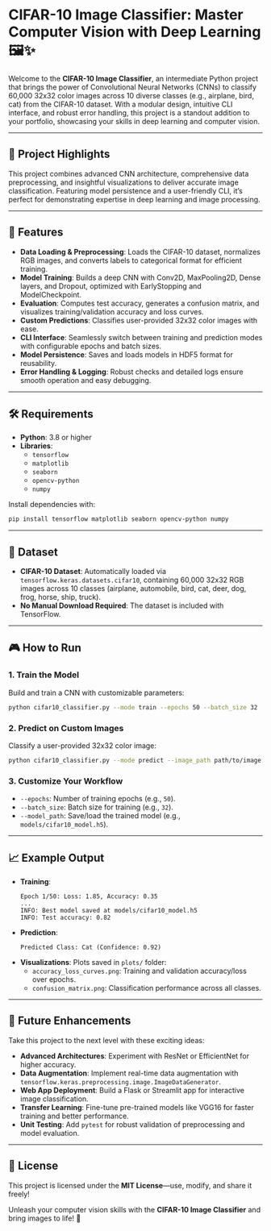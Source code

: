 # CIFAR-10 Image Classifier: Master Computer Vision with Deep Learning 🖼️✨

Welcome to the **CIFAR-10 Image Classifier**, an intermediate Python project that brings the power of Convolutional Neural Networks (CNNs) to classify 60,000 32x32 color images across 10 diverse classes (e.g., airplane, bird, cat) from the CIFAR-10 dataset. With a modular design, intuitive CLI interface, and robust error handling, this project is a standout addition to your portfolio, showcasing your skills in deep learning and computer vision.

---

## 🌟 Project Highlights
This project combines advanced CNN architecture, comprehensive data preprocessing, and insightful visualizations to deliver accurate image classification. Featuring model persistence and a user-friendly CLI, it’s perfect for demonstrating expertise in deep learning and image processing.

---

## 🚀 Features
- **Data Loading & Preprocessing**: Loads the CIFAR-10 dataset, normalizes RGB images, and converts labels to categorical format for efficient training.
- **Model Training**: Builds a deep CNN with Conv2D, MaxPooling2D, Dense layers, and Dropout, optimized with EarlyStopping and ModelCheckpoint.
- **Evaluation**: Computes test accuracy, generates a confusion matrix, and visualizes training/validation accuracy and loss curves.
- **Custom Predictions**: Classifies user-provided 32x32 color images with ease.
- **CLI Interface**: Seamlessly switch between training and prediction modes with configurable epochs and batch sizes.
- **Model Persistence**: Saves and loads models in HDF5 format for reusability.
- **Error Handling & Logging**: Robust checks and detailed logs ensure smooth operation and easy debugging.

---

## 🛠️ Requirements
- **Python**: 3.8 or higher
- **Libraries**:
  - `tensorflow`
  - `matplotlib`
  - `seaborn`
  - `opencv-python`
  - `numpy`

Install dependencies with:
```bash
pip install tensorflow matplotlib seaborn opencv-python numpy
```

---

## 📂 Dataset
- **CIFAR-10 Dataset**: Automatically loaded via `tensorflow.keras.datasets.cifar10`, containing 60,000 32x32 RGB images across 10 classes (airplane, automobile, bird, cat, deer, dog, frog, horse, ship, truck).
- **No Manual Download Required**: The dataset is included with TensorFlow.

---

## 🎮 How to Run

### 1. Train the Model
Build and train a CNN with customizable parameters:
```bash
python cifar10_classifier.py --mode train --epochs 50 --batch_size 32
```

### 2. Predict on Custom Images
Classify a user-provided 32x32 color image:
```bash
python cifar10_classifier.py --mode predict --image_path path/to/image.jpg
```

### 3. Customize Your Workflow
- `--epochs`: Number of training epochs (e.g., `50`).
- `--batch_size`: Batch size for training (e.g., `32`).
- `--model_path`: Save/load the trained model (e.g., `models/cifar10_model.h5`).

---

## 📈 Example Output
- **Training**:
  ```
  Epoch 1/50: Loss: 1.85, Accuracy: 0.35
  ...
  INFO: Best model saved at models/cifar10_model.h5
  INFO: Test accuracy: 0.82
  ```
- **Prediction**:
  ```
  Predicted Class: Cat (Confidence: 0.92)
  ```
- **Visualizations**: Plots saved in `plots/` folder:
  - `accuracy_loss_curves.png`: Training and validation accuracy/loss over epochs.
  - `confusion_matrix.png`: Classification performance across all classes.

---

## 🔮 Future Enhancements
Take this project to the next level with these exciting ideas:
- **Advanced Architectures**: Experiment with ResNet or EfficientNet for higher accuracy.
- **Data Augmentation**: Implement real-time data augmentation with `tensorflow.keras.preprocessing.image.ImageDataGenerator`.
- **Web App Deployment**: Build a Flask or Streamlit app for interactive image classification.
- **Transfer Learning**: Fine-tune pre-trained models like VGG16 for faster training and better performance.
- **Unit Testing**: Add `pytest` for robust validation of preprocessing and model evaluation.

---

## 📜 License
This project is licensed under the **MIT License**—use, modify, and share it freely!

Unleash your computer vision skills with the **CIFAR-10 Image Classifier** and bring images to life! 🚀